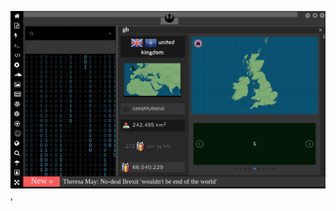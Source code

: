 
[![Image](brexit.png)](https://www.pornhub.com/view_video.php?viewkey=ph5daf2b0666260),

<!-- 
bkz barıç mançonun viagradan geberdi iddası sorundalı
bkz kamal sunalın oç olduğu iddaları sorundalı
bkz zall ona hep oçderin kamalla olan serin hikayesi
bkz gece gece akla gelen pernçekin ıslatması
bkz kknın osura osura uyuması sorundalı
bkz gece gece ıslatan erkeğin sabah sabah azdırması
bkz gece gece akla gelen erkekelrin ıslatması
bkz gece gece akla yusuf yerkelin gelmesi
bkz vatan partisi sosyal medya hesapları nerede sorundalı
bkz perinçek niye türkçe bişeyler paylaşmıyor sorundalı
bkz perinçekin siyasi çızgısı vs kk nın siyası çızgısı 
bkz perinçekin yalansı bıyıkları ve siyasi çızgıları
bkz aklgbtnin gece gece aklına geldiği ıslak rüyalar
bkz hoşlaşılan erkeğin politik çızgısını emmek
bkz gece gece akla gılışdarın çızgısı gelmesi
https://www.uludagsozluk.com/k/perin%C3%A7ek-in-40-y%C4%B1ld%C4%B1r-de%C4%9Fi%C5%9Fmeyen-siyasi-%C3%A7izgisi/
https://www.uludagsozluk.com/k/kemal-sunal-%C4%B1n-yadigar-ejder-in-%C3%B6l%C3%BCm%C3%BCne-yol-a%C3%A7mas%C4%B1/&w=bg
>

![Image](wiccanyear.png)

[![Image](hearthemoment.png)](http://www.taschen-transfer.commedia/downloads/teaser_ce_buendchen.pdf)

[![Image](myth-of-the-jewish-genome.png)](https://www.merriam-webster.com/dictionary/chromatic)

![Image](mediasource.png)

![Image](ISS.png)

[![Image](完璧.png)](https://www.ibm.com/developerworks/jp/aix/library/au-errnovariable/index.html)

![Image](voyager.png)

![Image](stone-sky.png)


